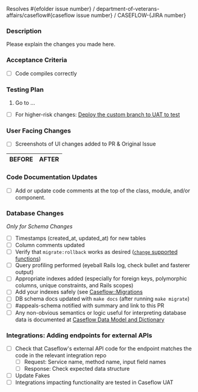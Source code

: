Resolves #{efolder issue number} / department-of-veterans-affairs/caseflow#{caseflow issue number} / CASEFLOW-{JIRA number}

### Description
Please explain the changes you made here.

### Acceptance Criteria
- [ ] Code compiles correctly

### Testing Plan
1. Go to ...

- [ ] For higher-risk changes: [Deploy the custom branch to UAT to test](https://github.com/department-of-veterans-affairs/appeals-deployment/wiki/Applications---Deploy-Custom-Branch-to-UAT)

### User Facing Changes
 - [ ] Screenshots of UI changes added to PR & Original Issue

 BEFORE|AFTER
 ---|---

### Code Documentation Updates
- [ ] Add or update code comments at the top of the class, module, and/or component.

### Database Changes
*Only for Schema Changes*

* [ ] Timestamps (created_at, updated_at) for new tables
* [ ] Column comments updated
* [ ] Verify that `migrate:rollback` works as desired ([`change` supported functions](https://edgeguides.rubyonrails.org/active_record_migrations.html#using-the-change-method))
* [ ] Query profiling performed (eyeball Rails log, check bullet and fasterer output)
* [ ] Appropriate indexes added (especially for foreign keys, polymorphic columns, unique constraints, and Rails scopes)
* [ ] Add your indexes safely (see [Caseflow::Migrations](https://github.com/department-of-veterans-affairs/caseflow/blob/master/lib/caseflow/migration.rb)
* [ ] DB schema docs updated with `make docs` (after running `make migrate`)
* [ ] #appeals-schema notified with summary and link to this PR
* [ ] Any non-obvious semantics or logic useful for interpreting database data is documented at [Caseflow Data Model and Dictionary](https://github.com/department-of-veterans-affairs/caseflow/wiki/Caseflow-Data-Model-and-Dictionary)

### Integrations: Adding endpoints for external APIs
* [ ] Check that Caseflow's external API code for the endpoint matches the code in the relevant integration repo
  * [ ] Request: Service name, method name, input field names
  * [ ] Response: Check expected data structure
* [ ] Update Fakes
* [ ] Integrations impacting functionality are tested in Caseflow UAT
